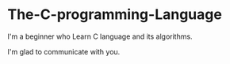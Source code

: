 # The-C-programming-Language

I'm a beginner who Learn C language and its algorithms.

I'm glad to communicate with you.

